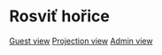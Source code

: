# Rosviť hořice

[Guest view](https://horice-pause.herokuapp.com/)
[Projection view](https://horice-pause.herokuapp.com/screen.html)
[Admin view](https://horice-pause.herokuapp.com/config.html)
